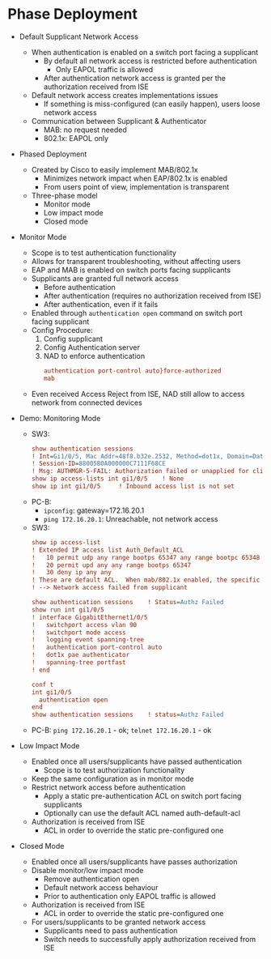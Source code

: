 # Phase Deployment

+ Default Supplicant Network Access
    + When authentication is enabled on a switch port facing a supplicant
        + By default all network access is restricted before authentication
            + Only EAPOL traffic is allowed
        + After authentication network access is granted per the authorization received from ISE
    + Default network access creates implementations issues
        + If something is miss-configured (can easily happen), users loose network access
    + Communication between Supplicant & Authenticator
        + MAB: no request needed
        + 802.1x: EAPOL only

+ Phased Deployment
    + Created by Cisco to easily implement MAB/802.1x
        + Minimizes network impact when EAP/802.1x is enabled
        + From users point of view, implementation is transparent
    + Three-phase model
        + Monitor mode
        + Low impact mode
        + Closed mode

+ Monitor Mode
    + Scope is to test authentication functionality
    + Allows for transparent troubleshooting, without affecting users
    + EAP and MAB is enabled on switch ports facing supplicants
    + Supplicants are granted full network access
        + Before authentication
        + After authentication (requires no authorization received from ISE)
        + After authentication, even if it fails
    + Enabled through `authentication open` command on switch port facing supplicant
    + Config Procedure:
        1. Config supplicant
        2. Config Authentication server
        3. NAD to enforce authentication 
            ```cfg
            authentication port-control auto}force-authorized
            mab
            ```
    + Even received Access Reject from ISE, NAD still allow to access network from connected devices

+ Demo: Monitoring Mode
    + SW3:
        ```cfg
        show authentication sessions
        ! Int=Gi1/0/5, Mac Addr=48f8.b32e.2532, Method=dot1x, Domain=Data, Status=Running
        ! Session-ID=88005B0A000000C7111F68CE
        ! Msg: AUTHMGR-5-FAIL: Authorization failed or unapplied for client
        show ip access-lists int gi1/0/5    ! None
        show ip int gi1/0/5     ! Inbound access list is not set
        ```
    + PC-B: 
        + `ipconfig`: gateway=172.16.20.1
        + `ping 172.16.20.1`: Unreachable, not network access
    + SW3: 
        ```cfg
        show ip access-list
        ! Extended IP access list Auth_Default_ACL
        !   10 permit udp any range bootps 65347 any range bootpc 65348
        !   20 permit upd any any range bootps 65347
        !   30 deny ip any any
        ! These are default ACL.  When mab/802.1x enabled, the specific ACL applied on the ports
        ! --> Network access failed from supplicant
        
        show authentication sessions    ! Status=Authz Failed
        show run int gi1/0/5
        ! interface GigabitEthernet1/0/5
        !   switchport access vlan 90
        !   switchport mode access
        !   logging event spanning-tree
        !   authentication port-control auto
        !   dot1x pae authenticator
        !   spanning-tree portfast
        ! end

        conf t
        int gi1/0/5
          authentication open
        end
        show authentication sessions    ! status=Authz Failed
    + PC-B: `ping 172.16.20.1` - ok; `telnet 172.16.20.1` - ok

+ Low Impact Mode
    + Enabled once all users/supplicants have passed authentication
        + Scope is to test authorization functionality
    + Keep the same configuration as in monitor mode
    + Restrict network access before authentication
        + Apply a static pre-authentication ACL on switch port facing supplicants
        + Optionally can use the default ACL named auth-default-acl
    + Authorization is received from ISE
        + ACL in order to override the static pre-configured one

+ Closed Mode
    + Enabled once all users/supplicants have passes authorization
    + Disable monitor/low impact mode
        + Remove authentication open
        + Default network access behaviour
        + Prior to authentication only EAPOL traffic is allowed
    + Authorization is received from ISE
        + ACL in order to override the static pre-configured one
    + For users/supplicants to be granted network access
        + Supplicants need to pass authentication
        + Switch needs to successfully apply authorization received from ISE



